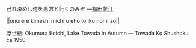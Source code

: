 己れ決めし道を恵方と行くのみぞ
—[福田蓼汀](https://ja.wikipedia.org/wiki/福田蓼汀)

||onorere kimeshi michi o ehō to iku nomi zo||

浮世絵: Okumura Koichi, Lake Towada in Autumn — Towada Ko Shushoku, ca 1950